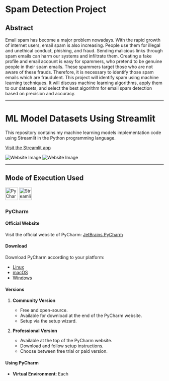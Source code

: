 # Spam Detection Project

## Abstract

Email spam has become a major problem nowadays. With the rapid growth of internet users, email spam is also increasing. People use them for illegal and unethical conduct, phishing, and fraud. Sending malicious links through spam emails can harm our systems and infiltrate them. Creating a fake profile and email account is easy for spammers, who pretend to be genuine people in their spam emails. These spammers target those who are not aware of these frauds. Therefore, it is necessary to identify those spam emails which are fraudulent. This project will identify spam using machine learning techniques. It will discuss machine learning algorithms, apply them to our datasets, and select the best algorithm for email spam detection based on precision and accuracy.

---

# ML Model Datasets Using Streamlit

This repository contains my machine learning models implementation code using Streamlit in the Python programming language.

[Visit the Streamlit app](https://ml-model-datasets-using-apps-3gy37ndiancjo2nmu36sls.streamlit.app/)

![Website Image](https://github.com/madhurimarawat/ML-Model-Datasets-Using-Streamlits/assets/105432776/64584f95-f19c-426d-b647-a6310d0f0d2d)
![Website Image](https://github.com/madhurimarawat/ML-Model-Datasets-Using-Streamlits/assets/105432776/3c872711-3e6c-4d4a-a216-4cf5b7d98361)

---

## Mode of Execution Used

<img src="https://th.bing.com/th/id/R.c936445e15a65dfdba20a63e14e7df39?rik=fqWqO9kKIVlK7g&riu=http%3a%2f%2fassets.stickpng.com%2fimages%2f58481537cef1014c0b5e4968.png&ehk=dtrTKn1QsJ3%2b2TFlSfLR%2fxHdNYHdrqqCUUs8voipcI8%3d&risl=&pid=ImgRaw&r=0" title="PyCharm" alt="PyCharm" width="40" height="40">&nbsp;<img src="https://seeklogo.com/images/S/streamlit-logo-1A3B208AE4-seeklogo.com.png" title="Streamlit" alt="Streamlit" width="40" height="40">

### PyCharm

#### Official Website

Visit the official website of PyCharm: [JetBrains PyCharm](https://www.jetbrains.com/pycharm/)

#### Download

Download PyCharm according to your platform:
- [Linux](https://www.jetbrains.com/pycharm/download/#section=linux)
- [macOS](https://www.jetbrains.com/pycharm/download/#section=mac)
- [Windows](https://www.jetbrains.com/pycharm/download/#section=windows)

#### Versions

1. **Community Version**
   - Free and open-source.
   - Available for download at the end of the PyCharm website.
   - Setup via the setup wizard.

2. **Professional Version**
   - Available at the top of the PyCharm website.
   - Download and follow setup instructions.
   - Choose between free trial or paid version.

#### Using PyCharm

- **Virtual Environment**: Each
